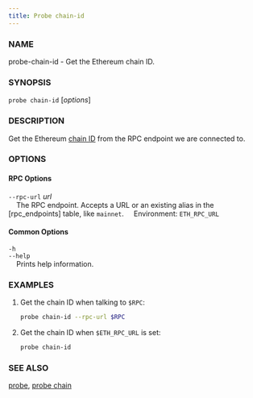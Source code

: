 ```yaml
---
title: Probe chain-id
---
```


### NAME

probe-chain-id - Get the Ethereum chain ID.

### SYNOPSIS

`probe chain-id` [*options*]

### DESCRIPTION

Get the Ethereum [chain ID][chain-id] from the RPC endpoint we are connected to.

### OPTIONS

#### RPC Options

`--rpc-url` *url*  
&nbsp;&nbsp;&nbsp;&nbsp;The RPC endpoint. Accepts a URL or an existing alias in the [rpc_endpoints] table, like `mainnet`.
&nbsp;&nbsp;&nbsp;&nbsp;Environment: `ETH_RPC_URL`

#### Common Options

`-h`  
`--help`  
&nbsp;&nbsp;&nbsp;&nbsp;Prints help information.

### EXAMPLES

1. Get the chain ID when talking to `$RPC`:

   ```sh
   probe chain-id --rpc-url $RPC
   ```

2. Get the chain ID when `$ETH_RPC_URL` is set:
   ```sh
   probe chain-id
   ```

### SEE ALSO

[probe](./probe.md), [probe chain](./probe-chain.md)

[chain-id]: https://chainlist.org/
